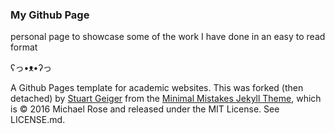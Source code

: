 ### My Github Page
personal page to showcase some of the work I have done in an easy to read format 

ʕっ•ᴥ•ʔっ

A Github Pages template for academic websites. This was forked (then detached) by [Stuart Geiger](https://github.com/staeiou) from the [Minimal Mistakes Jekyll Theme](https://mmistakes.github.io/minimal-mistakes/), which is © 2016 Michael Rose and released under the MIT License. See LICENSE.md.
